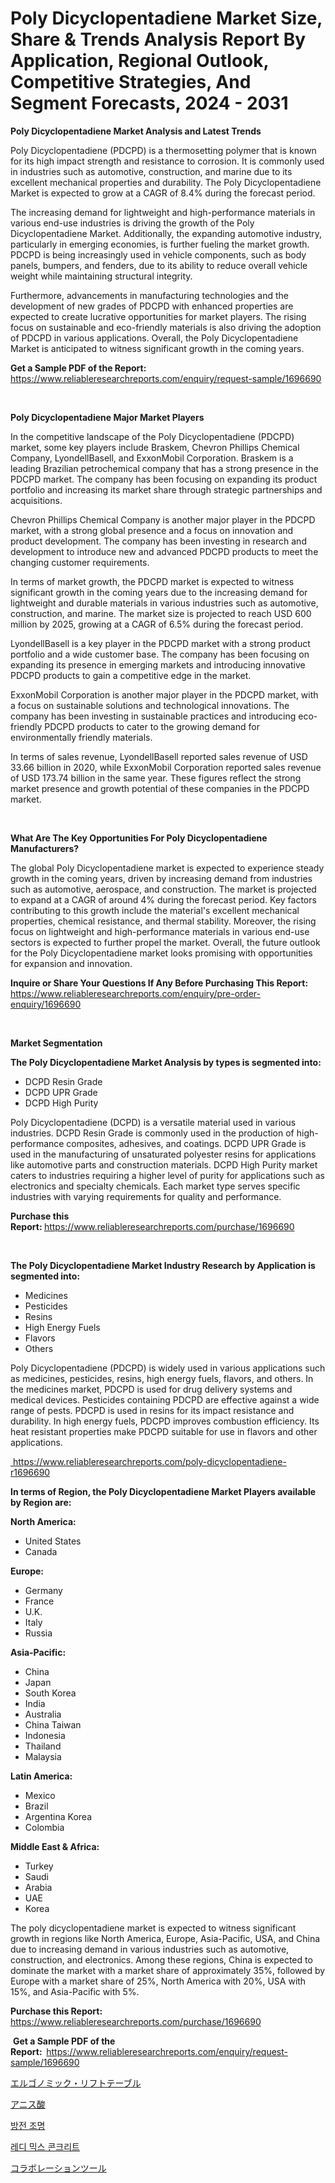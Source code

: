 <p><h1>Poly Dicyclopentadiene Market Size, Share & Trends Analysis Report By Application, Regional Outlook, Competitive Strategies, And Segment Forecasts, 2024 - 2031</h1></p><p><strong>Poly Dicyclopentadiene Market Analysis and Latest Trends</strong></p>
<p><p>Poly Dicyclopentadiene (PDCPD) is a thermosetting polymer that is known for its high impact strength and resistance to corrosion. It is commonly used in industries such as automotive, construction, and marine due to its excellent mechanical properties and durability. The Poly Dicyclopentadiene Market is expected to grow at a CAGR of 8.4% during the forecast period.</p><p>The increasing demand for lightweight and high-performance materials in various end-use industries is driving the growth of the Poly Dicyclopentadiene Market. Additionally, the expanding automotive industry, particularly in emerging economies, is further fueling the market growth. PDCPD is being increasingly used in vehicle components, such as body panels, bumpers, and fenders, due to its ability to reduce overall vehicle weight while maintaining structural integrity.</p><p>Furthermore, advancements in manufacturing technologies and the development of new grades of PDCPD with enhanced properties are expected to create lucrative opportunities for market players. The rising focus on sustainable and eco-friendly materials is also driving the adoption of PDCPD in various applications. Overall, the Poly Dicyclopentadiene Market is anticipated to witness significant growth in the coming years.</p></p>
<p><strong>Get a Sample PDF of the Report:&nbsp;</strong> <a href="https://www.reliableresearchreports.com/enquiry/request-sample/1696690">https://www.reliableresearchreports.com/enquiry/request-sample/1696690</a></p>
<p>&nbsp;</p>
<p><strong>Poly Dicyclopentadiene Major Market Players</strong></p>
<p><p>In the competitive landscape of the Poly Dicyclopentadiene (PDCPD) market, some key players include Braskem, Chevron Phillips Chemical Company, LyondellBasell, and ExxonMobil Corporation. Braskem is a leading Brazilian petrochemical company that has a strong presence in the PDCPD market. The company has been focusing on expanding its product portfolio and increasing its market share through strategic partnerships and acquisitions. </p><p>Chevron Phillips Chemical Company is another major player in the PDCPD market, with a strong global presence and a focus on innovation and product development. The company has been investing in research and development to introduce new and advanced PDCPD products to meet the changing customer requirements.</p><p>In terms of market growth, the PDCPD market is expected to witness significant growth in the coming years due to the increasing demand for lightweight and durable materials in various industries such as automotive, construction, and marine. The market size is projected to reach USD 600 million by 2025, growing at a CAGR of 6.5% during the forecast period.</p><p>LyondellBasell is a key player in the PDCPD market with a strong product portfolio and a wide customer base. The company has been focusing on expanding its presence in emerging markets and introducing innovative PDCPD products to gain a competitive edge in the market.</p><p>ExxonMobil Corporation is another major player in the PDCPD market, with a focus on sustainable solutions and technological innovations. The company has been investing in sustainable practices and introducing eco-friendly PDCPD products to cater to the growing demand for environmentally friendly materials.</p><p>In terms of sales revenue, LyondellBasell reported sales revenue of USD 33.66 billion in 2020, while ExxonMobil Corporation reported sales revenue of USD 173.74 billion in the same year. These figures reflect the strong market presence and growth potential of these companies in the PDCPD market.</p></p>
<p>&nbsp;</p>
<p><strong>What Are The Key Opportunities For Poly Dicyclopentadiene Manufacturers?</strong></p>
<p><p>The global Poly Dicyclopentadiene market is expected to experience steady growth in the coming years, driven by increasing demand from industries such as automotive, aerospace, and construction. The market is projected to expand at a CAGR of around 4% during the forecast period. Key factors contributing to this growth include the material's excellent mechanical properties, chemical resistance, and thermal stability. Moreover, the rising focus on lightweight and high-performance materials in various end-use sectors is expected to further propel the market. Overall, the future outlook for the Poly Dicyclopentadiene market looks promising with opportunities for expansion and innovation.</p></p>
<p><strong>Inquire or Share Your Questions If Any Before Purchasing This Report:</strong> <a href="https://www.reliableresearchreports.com/enquiry/pre-order-enquiry/1696690">https://www.reliableresearchreports.com/enquiry/pre-order-enquiry/1696690</a></p>
<p>&nbsp;</p>
<p><strong>Market Segmentation</strong></p>
<p><strong>The Poly Dicyclopentadiene Market Analysis by types is segmented into:</strong></p>
<p><ul><li>DCPD Resin Grade</li><li>DCPD UPR Grade</li><li>DCPD High Purity</li></ul></p>
<p><p>Poly Dicyclopentadiene (DCPD) is a versatile material used in various industries. DCPD Resin Grade is commonly used in the production of high-performance composites, adhesives, and coatings. DCPD UPR Grade is used in the manufacturing of unsaturated polyester resins for applications like automotive parts and construction materials. DCPD High Purity market caters to industries requiring a higher level of purity for applications such as electronics and specialty chemicals. Each market type serves specific industries with varying requirements for quality and performance.</p></p>
<p><strong>Purchase this Report:&nbsp;</strong><a href="https://www.reliableresearchreports.com/purchase/1696690">https://www.reliableresearchreports.com/purchase/1696690</a></p>
<p>&nbsp;</p>
<p><strong>The Poly Dicyclopentadiene Market Industry Research by Application is segmented into:</strong></p>
<p><ul><li>Medicines</li><li>Pesticides</li><li>Resins</li><li>High Energy Fuels</li><li>Flavors</li><li>Others</li></ul></p>
<p><p>Poly Dicyclopentadiene (PDCPD) is widely used in various applications such as medicines, pesticides, resins, high energy fuels, flavors, and others. In the medicines market, PDCPD is used for drug delivery systems and medical devices. Pesticides containing PDCPD are effective against a wide range of pests. PDCPD is used in resins for its impact resistance and durability. In high energy fuels, PDCPD improves combustion efficiency. Its heat resistant properties make PDCPD suitable for use in flavors and other applications.</p></p>
<p><a href="https://www.reliableresearchreports.com/poly-dicyclopentadiene-r1696690">&nbsp;https://www.reliableresearchreports.com/poly-dicyclopentadiene-r1696690</a></p>
<p><strong>In terms of Region, the Poly Dicyclopentadiene Market Players available by Region are:</strong></p>
<p>
    <p> <strong> North America: </strong>
        <ul>
            <li>United States</li>
            <li>Canada</li>
        </ul>
        </p> 
    <p> <strong> Europe: </strong>
        <ul>
            <li>Germany</li>
            <li>France</li>
            <li>U.K.</li>
            <li>Italy</li>
            <li>Russia</li>
        </ul>
        </p> 
    <p> <strong> Asia-Pacific: </strong>
        <ul>
            <li>China</li>
            <li>Japan</li>
            <li>South Korea</li>
            <li>India</li>
            <li>Australia</li>
            <li>China Taiwan</li>
            <li>Indonesia</li>
            <li>Thailand</li>
            <li>Malaysia</li>
        </ul>
        </p> 
    <p> <strong> Latin America: </strong>
        <ul>
            <li>Mexico</li>
            <li>Brazil</li>
            <li>Argentina Korea</li>
            <li>Colombia</li>
        </ul>
        </p> 
    <p> <strong> Middle East & Africa: </strong>
        <ul>
            <li>Turkey</li>
            <li>Saudi</li>
            <li>Arabia</li>
            <li>UAE</li>
            <li>Korea</li>
        </ul>
    </p>
    </p>
<p><p>The poly dicyclopentadiene market is expected to witness significant growth in regions like North America, Europe, Asia-Pacific, USA, and China due to increasing demand in various industries such as automotive, construction, and electronics. Among these regions, China is expected to dominate the market with a market share of approximately 35%, followed by Europe with a market share of 25%, North America with 20%, USA with 15%, and Asia-Pacific with 5%.</p></p>
<p><strong>Purchase this Report: </strong><a href="https://www.reliableresearchreports.com/purchase/1696690">https://www.reliableresearchreports.com/purchase/1696690</a></p>
<p>&nbsp;<strong>Get a Sample PDF of the Report:&nbsp;&nbsp;</strong><a href="https://www.reliableresearchreports.com/enquiry/request-sample/1696690">https://www.reliableresearchreports.com/enquiry/request-sample/1696690</a></p>
<p><strong></strong></p>
<p><p><a href="https://medium.com/@eugenethompson65/%E3%82%A8%E3%83%AB%E3%82%B4%E3%83%8E%E3%83%9F%E3%83%83%E3%82%AF%E3%83%AA%E3%83%95%E3%83%88%E3%83%86%E3%83%BC%E3%83%96%E3%83%AB%E3%81%AE%E5%B8%82%E5%A0%B4%E5%8B%95%E5%90%91%E3%81%A8%E5%B8%82%E5%A0%B4%E5%88%86%E6%9E%90%E3%81%AF-2024%E5%B9%B4%E3%81%8B%E3%82%892031%E5%B9%B4%E3%81%BE%E3%81%A7%E3%81%AE%E4%BA%88%E6%B8%AC%E3%81%95%E3%82%8C%E3%81%A6%E3%81%84%E3%81%BE%E3%81%99-a42cc0ac1184">エルゴノミック・リフトテーブル</a></p><p><a href="https://github.com/oqxogxyvqe90775/Market-Research-Report-List-2/blob/main/174421465469.md">アニス酸</a></p><p><a href="https://github.com/lzrvbyqzftro57/Market-Research-Report-List-2/blob/main/847359664080.md">방전 조명</a></p><p><a href="https://medium.com/@matthiasdkins856/%EC%A4%80%EB%B9%84-%ED%98%BC%ED%95%A9-%EC%BD%98%ED%81%AC%EB%A6%AC%ED%8A%B8-%EC%8B%9C%EC%9E%A5-%EC%9C%A0%ED%98%95-%EC%9D%91%EC%9A%A9-%EB%B0%8F-%EC%A7%80%EB%A6%AC%EB%B3%84-%EC%A2%85%ED%95%A9-%ED%8F%89%EA%B0%80-634ed272ca3e">레디 믹스 콘크리트</a></p><p><a href="https://medium.com/@idellamante2023/%E3%82%B3%E3%83%A9%E3%83%9C%E3%83%AC%E3%83%BC%E3%82%B7%E3%83%A7%E3%83%B3%E3%83%84%E3%83%BC%E3%83%AB%E5%B8%82%E5%A0%B4%E3%81%AE%E6%B4%9E%E5%AF%9F-%E5%B8%82%E5%A0%B4%E5%8B%95%E5%90%91-%E6%88%90%E9%95%B7-2024%E5%B9%B4%E3%81%8B%E3%82%892031%E5%B9%B4%E3%81%BE%E3%81%A7%E3%81%AE%E4%BA%88%E6%B8%AC-e814baf95808">コラボレーションツール</a></p></p>
